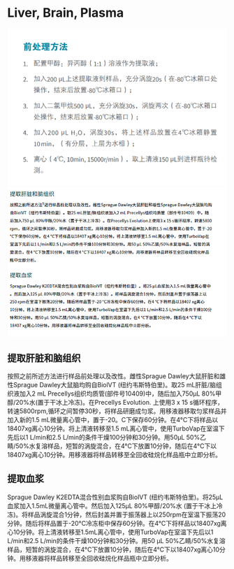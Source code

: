 # Liver, Brain, Plasma

![alt text](liver-brain-plasma-img/1.png)
![alt text](liver-brain-plasma-img/2.png)

## 提取肝脏和脑组织

按照之前所述方法进行样品前处理以及改性。雌性Sprague Dawley大鼠肝脏和雄性Sprague Dawley大鼠脑均购自BiolVT (纽约韦斯特伯里)。取25 mL肝脏/脑组织液加入2 mL Precellys组织均质管(部件号10409)中，随后加入750μL 80%甲醇/20%水(置于干冰上冷冻)。在Precellys Evolution. 上使用3 x 15 s循环程序，转速5800rpm,循环之间暂停30秒，将样品研磨成匀浆。用移液器移取匀浆样品并加入新的1.5 mL微量离心管中，置于-20。C下保存60分钟。在4°C下将样品以18407xg离心10分钟。将上清液转移至1.5 mL离心管中，使用TurboVap在室温下先后以1 L/min和2.5 L/min的条件干燥100分钟和30分钟。用50μL 50%乙睛/50%水复溶样品，短暂的涡旋混合，在4°C下放置10分钟，随后在4°C下以18407xg离心10分钟。用移液器将样品转移至全回收硅烷化样品瓶中立即分析。

## 提取血浆

Sprague Dawley K2EDTA混合性别血浆购自BiolVT (纽约韦斯特伯里)。将25μL血浆加入1.5mL微量离心管中。然后加入125μL 80%甲醇/20%水 (置于干冰上冷冻)。将样品涡旋混合1分钟，然后封盖并置于振荡器上以250rpm在室温下振荡20分钟。随后将样品置于-20°C冷冻柜中保存60分钟。在4°C下将样品以18407xg离心10分钟。将上清液转移至1.5mL离心管中，使用TurboVap在室温下先后以1 L/min和2.5 L/min的条件干燥100分钟和30分钟。用50 μL 50%乙睛/50%水复溶样品，短暂的涡旋混合，在4°C下放置10分钟，随后在4°C下以18407xg离心10分钟。用移液器将样品转移至全回收硅烷化样品瓶中立即分析。
